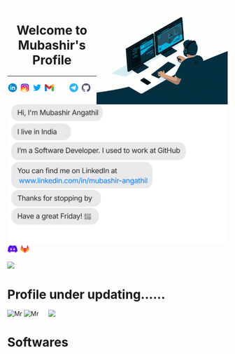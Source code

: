 <img src='./Assets/coding3.gif' alt='coding....' width='300' align='right' />
<h1 align='center'> Welcome to Mubashir's Profile</h1>
<img src="https://github.com/MubashirAngathil/typing-intro/blob/main/chat.svg" width="500"  align='left'>

------

<p>
  <img src='/Assets/linkedin.gif' width='24px' height='24px'/>
  <img src='/Assets/instagram.gif' width='24px' height='24px'/>
  <img src='/Assets/twitter.gif' width='24px' height='24px'/>
  <img src='/Assets/gmail.png' width='24px' height='24px'/>
  <img src='/Assets/dev.png' width='24px' height='24px'/>
  <img src='/Assets/telegeram.png' width='24px' height='24px'/>
  <img src='/Assets/github.png' width='24px' height='24px'/>
  <img src='/Assets/discord.png' width='24px' height='24px'/>
  <img src='/Assets/gitlab.png' width='24px' height='24px'/>
 </p>

<img src="https://github-readme-streak-stats.herokuapp.com?user=MubashirAngathil&count_private=true&show_icons=true&theme=dark&date_format=M%20j%5B%2C%20Y%5D&background=000000&stroke=045E61&ring=18CABF&fire=07DDD6&currStreakNum=FFFFFF&currStreakLabel=00DDD5&border=FFFFFF&dates=0CAB31" width="410" >

<h1>Profile under updating......</h1>
<img src="https://github-readme-stats.vercel.app/api?username=MubashirAngathil&count_private=true&show_icons=true&theme=chartreuse-dark&background=000000" width="410"   align='right'>

<img  width='410' src="https://github-readme-stats.vercel.app/api/top-langs/?username=MubashirAngathil&layout=compact&theme=vision-friendly-dark" alt="Mr" />

<img  width='1000' src="https://activity-graph.herokuapp.com/graph?username=MubashirAngathil&theme=react-dark" alt="Mr" /> 

# Softwares
